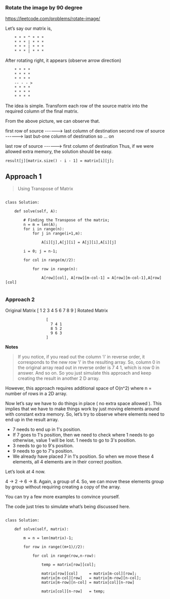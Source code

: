 ### Rotate the image by 90 degree

https://leetcode.com/problems/rotate-image/

Let’s say our matrix is,

        * * * ^ * * *
        * * * | * * *
        * * * | * * *
        * * * | * * *
After rotating right, it appears (observe arrow direction)

        * * * *
        * * * *
        * * * *
        -- - - >
        * * * *
        * * * *
        * * * *
The idea is simple. Transform each row of the source matrix into the required column of the final matrix.

From the above picture, we can observe that.

first row of source ------> last column of destination
second row of source ------> last but-one column of destination
so ... on

last row of source ------> first column of destination
Thus, if we were allowed extra memory, the solution should be easy.

    result[j][matrix.size() - i - 1] = matrix[i][j];
    
## Approach 1 
> Using Transpose of Matrix

```

class Solution:
    
    def solve(self, A):
        
        # Finding the Transpose of the matrix;
        n = m = len(A);
        for i in range(n):
            for j in range(i+1,m):

                A[i][j],A[j][i] = A[j][i],A[i][j]

        i = 0; j = n-1;
        
        for col in range(m//2):

            for row in range(n):

                A[row][col], A[row][m-col-1] = A[row][m-col-1],A[row][col]
                
 ```
 
       
 ### Approach 2
 
 Original Matrix
                       [
                        1 2 3
                        4 5 6
                        7 8 9
                        ]
 Rotated Matrix
  
                      [
                        7 4 1
                        8 5 2
                        9 6 3
                      ]
 
 **Notes**
 
 > If you notice, if you read out the column ‘i’ in reverse order, it corresponds to the new row ‘i’ in the resulting array. So, column 0 in the original array read out in reverse order is 7 4 1, which is row 0 in answer. And so on. So you just simulate this approach and keep creating the result in another 2 D array.

However, this approach requires additional space of O(n^2) where n = number of rows in a 2D array.

Now let’s say we have to do things in place ( no extra space allowed ). This implies that we have to make things work by just moving elements around with constant extra memory.
So, let’s try to observe where elements need to end up in the result array.

* 7 needs to end up in 1's position. 
* If 7 goes to 1's position, then we need to check where 1 needs to go otherwise, value 1 will be lost. 1 needs to go to 3's position. 
* 3 needs to go to 9's position. 
* 9 needs to go to 7's position. 
* We already have placed 7 in 1's position. 
So when we move these 4 elements, all 4 elements are in their correct position.

Let’s look at 4 now.

4 -> 2 -> 6 -> 8. 
Again, a group of 4. So, we can move these elements group by group without requiring creating a copy of the array.

You can try a few more examples to convince yourself.

The code just tries to simulate what’s being discussed here.

```

class Solution:
    
    def solve(self, matrix):
        
        m = n = len(matrix)-1;
        
        for row in range((m+1)//2):
            
            for col in range(row,n-row):
                
                temp = matrix[row][col];
                
                matrix[row][col]     = matrix[m-col][row];
                matrix[m-col][row]   = matrix[m-row][n-col];
                matrix[m-row][n-col] = matrix[col][n-row]
                
                matrix[col][n-row]   = temp;
                
```
